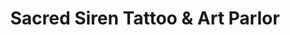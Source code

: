 ---
title: "Sacred Siren Tattoo & Art Parlor"
url: /minneapolis/sacred-siren-tattoo-and-art-parlor/
shop: tattoo
---